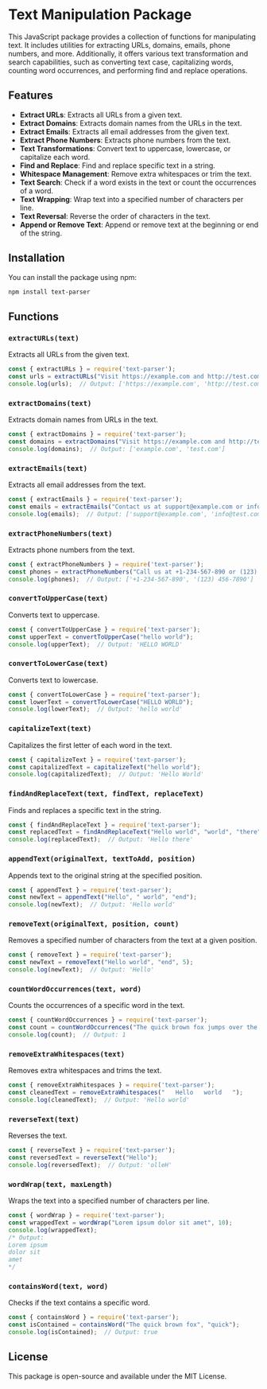 
# Text Manipulation Package

This JavaScript package provides a collection of functions for manipulating text. It includes utilities for extracting URLs, domains, emails, phone numbers, and more. Additionally, it offers various text transformation and search capabilities, such as converting text case, capitalizing words, counting word occurrences, and performing find and replace operations.

## Features

- **Extract URLs**: Extracts all URLs from a given text.
- **Extract Domains**: Extracts domain names from the URLs in the text.
- **Extract Emails**: Extracts all email addresses from the given text.
- **Extract Phone Numbers**: Extracts phone numbers from the text.
- **Text Transformations**: Convert text to uppercase, lowercase, or capitalize each word.
- **Find and Replace**: Find and replace specific text in a string.
- **Whitespace Management**: Remove extra whitespaces or trim the text.
- **Text Search**: Check if a word exists in the text or count the occurrences of a word.
- **Text Wrapping**: Wrap text into a specified number of characters per line.
- **Text Reversal**: Reverse the order of characters in the text.
- **Append or Remove Text**: Append or remove text at the beginning or end of the string.

## Installation

You can install the package using npm:

```bash
npm install text-parser
```

## Functions

### `extractURLs(text)`

Extracts all URLs from the given text.

```javascript
const { extractURLs } = require('text-parser');
const urls = extractURLs("Visit https://example.com and http://test.com");
console.log(urls);  // Output: ['https://example.com', 'http://test.com']
```

### `extractDomains(text)`

Extracts domain names from URLs in the text.

```javascript
const { extractDomains } = require('text-parser');
const domains = extractDomains("Visit https://example.com and http://test.com");
console.log(domains);  // Output: ['example.com', 'test.com']
```

### `extractEmails(text)`

Extracts all email addresses from the text.

```javascript
const { extractEmails } = require('text-parser');
const emails = extractEmails("Contact us at support@example.com or info@test.com");
console.log(emails);  // Output: ['support@example.com', 'info@test.com']
```

### `extractPhoneNumbers(text)`

Extracts phone numbers from the text.

```javascript
const { extractPhoneNumbers } = require('text-parser');
const phones = extractPhoneNumbers("Call us at +1-234-567-890 or (123) 456-7890");
console.log(phones);  // Output: ['+1-234-567-890', '(123) 456-7890']
```

### `convertToUpperCase(text)`

Converts text to uppercase.

```javascript
const { convertToUpperCase } = require('text-parser');
const upperText = convertToUpperCase("hello world");
console.log(upperText);  // Output: 'HELLO WORLD'
```

### `convertToLowerCase(text)`

Converts text to lowercase.

```javascript
const { convertToLowerCase } = require('text-parser');
const lowerText = convertToLowerCase("HELLO WORLD");
console.log(lowerText);  // Output: 'hello world'
```

### `capitalizeText(text)`

Capitalizes the first letter of each word in the text.

```javascript
const { capitalizeText } = require('text-parser');
const capitalizedText = capitalizeText("hello world");
console.log(capitalizedText);  // Output: 'Hello World'
```

### `findAndReplaceText(text, findText, replaceText)`

Finds and replaces a specific text in the string.

```javascript
const { findAndReplaceText } = require('text-parser');
const replacedText = findAndReplaceText("Hello world", "world", "there");
console.log(replacedText);  // Output: 'Hello there'
```

### `appendText(originalText, textToAdd, position)`

Appends text to the original string at the specified position.

```javascript
const { appendText } = require('text-parser');
const newText = appendText("Hello", " world", "end");
console.log(newText);  // Output: 'Hello world'
```

### `removeText(originalText, position, count)`

Removes a specified number of characters from the text at a given position.

```javascript
const { removeText } = require('text-parser');
const newText = removeText("Hello world", "end", 5);
console.log(newText);  // Output: 'Hello'
```

### `countWordOccurrences(text, word)`

Counts the occurrences of a specific word in the text.

```javascript
const { countWordOccurrences } = require('text-parser');
const count = countWordOccurrences("The quick brown fox jumps over the lazy dog", "quick");
console.log(count);  // Output: 1
```

### `removeExtraWhitespaces(text)`

Removes extra whitespaces and trims the text.

```javascript
const { removeExtraWhitespaces } = require('text-parser');
const cleanedText = removeExtraWhitespaces("   Hello   world   ");
console.log(cleanedText);  // Output: 'Hello world'
```

### `reverseText(text)`

Reverses the text.

```javascript
const { reverseText } = require('text-parser');
const reversedText = reverseText("Hello");
console.log(reversedText);  // Output: 'olleH'
```

### `wordWrap(text, maxLength)`

Wraps the text into a specified number of characters per line.

```javascript
const { wordWrap } = require('text-parser');
const wrappedText = wordWrap("Lorem ipsum dolor sit amet", 10);
console.log(wrappedText);
/* Output:
Lorem ipsum
dolor sit
amet
*/
```

### `containsWord(text, word)`

Checks if the text contains a specific word.

```javascript
const { containsWord } = require('text-parser');
const isContained = containsWord("The quick brown fox", "quick");
console.log(isContained);  // Output: true
```

## License

This package is open-source and available under the MIT License.
